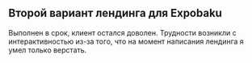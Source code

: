 ## Второй вариант лендинга для Expobaku
Выполнен в срок, клиент остался доволен.
Трудности возникли с интерактивностью из-за того, что на момент написания лендинга я умел только верстать.
